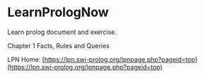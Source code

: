 # LearnPrologNow

Learn prolog document and exercise.

Chapter 1 Facts, Rules and Queries

LPN Home: [https://lpn.swi-prolog.org/lpnpage.php?pageid=top](https://lpn.swi-prolog.org/lpnpage.php?pageid=top)

